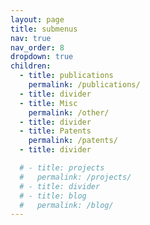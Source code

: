 ```yaml
---
layout: page
title: submenus
nav: true
nav_order: 8
dropdown: true
children:
  - title: publications
    permalink: /publications/
  - title: divider
  - title: Misc
    permalink: /other/
  - title: divider
  - title: Patents
    permalink: /patents/
  - title: divider

  # - title: projects
  #   permalink: /projects/
  # - title: divider
  # - title: blog
  #   permalink: /blog/
---
```

